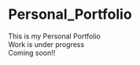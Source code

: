 # Personal_Portfolio
<p>This is my Personal Portfolio<br>
Work is under progress<br>
Coming soon!!</p>

